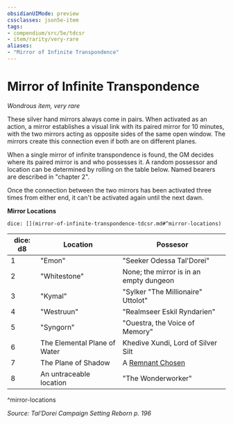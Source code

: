 ```yaml
---
obsidianUIMode: preview
cssclasses: json5e-item
tags:
- compendium/src/5e/tdcsr
- item/rarity/very-rare
aliases: 
- "Mirror of Infinite Transpondence"
---
```

# Mirror of Infinite Transpondence
*Wondrous item, very rare*  


These silver hand mirrors always come in pairs. When activated as an action, a mirror establishes a visual link with its paired mirror for 10 minutes, with the two mirrors acting as opposite sides of the same open window. The mirrors create this connection even if both are on different planes.

When a single mirror of infinite transpondence is found, the GM decides where its paired mirror is and who possesses it. A random possessor and location can be determined by rolling on the table below. Named bearers are described in "chapter 2".

Once the connection between the two mirrors has been activated three times from either end, it can't be activated again until the next dawn.

**Mirror Locations**

`dice: [](mirror-of-infinite-transpondence-tdcsr.md#^mirror-locations)`

| dice: d8 | Location | Possesor |
|----------|----------|----------|
| 1 | "Emon" | "Seeker Odessa Tal'Dorei" |
| 2 | "Whitestone" | None; the mirror is in an empty dungeon |
| 3 | "Kymal" | "Sylker "The Millionaire" Uttolot" |
| 4 | "Westruun" | "Realmseer Eskil Ryndarien" |
| 5 | "Syngorn" | "Ouestra, the Voice of Memory" |
| 6 | The Elemental Plane of Water | Khedive Xundi, Lord of Silver Silt |
| 7 | The Plane of Shadow | A [Remnant Chosen](2-Mechanics/CLI/bestiary/humanoid/remnant-chosen-tdcsr.md) |
| 8 | An untraceable location | "The Wonderworker" |
^mirror-locations

*Source: Tal'Dorei Campaign Setting Reborn p. 196*